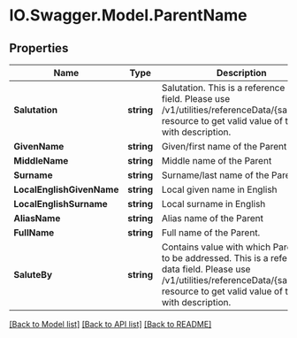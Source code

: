 # IO.Swagger.Model.ParentName
## Properties

Name | Type | Description | Notes
------------ | ------------- | ------------- | -------------
**Salutation** | **string** | Salutation. This is a reference data field. Please use /v1/utilities/referenceData/{salutation} resource to get valid value of this field with description. | [optional] 
**GivenName** | **string** | Given/first name of the Parent | 
**MiddleName** | **string** | Middle name of the Parent | [optional] 
**Surname** | **string** | Surname/last name of the Parent | [optional] 
**LocalEnglishGivenName** | **string** | Local given name in English | [optional] 
**LocalEnglishSurname** | **string** | Local surname in English | [optional] 
**AliasName** | **string** | Alias name of the Parent | [optional] 
**FullName** | **string** | Full name of the Parent. | [optional] 
**SaluteBy** | **string** | Contains value with which Parent like to be addressed. This is a reference data field. Please use /v1/utilities/referenceData/{saluteBy} resource to get valid value of this field with description. | [optional] 

[[Back to Model list]](../README.md#documentation-for-models) [[Back to API list]](../README.md#documentation-for-api-endpoints) [[Back to README]](../README.md)

